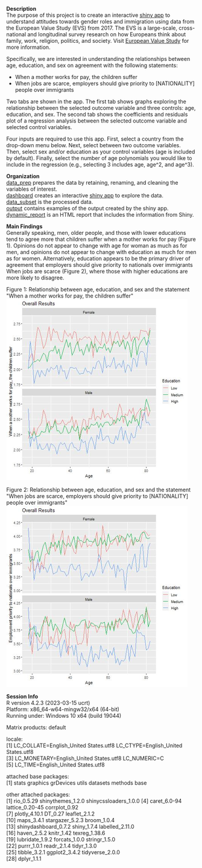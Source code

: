 **Description**  
The purpose of this project is to create an interactive [shiny app](https://www.shinyapps.io/admin/#/application/9020621) to understand attitudes towards gender roles and immigration using data from the European Value Study (EVS) from 2017. The EVS is a large-scale, cross-national and longitudinal survey research on how Europeans think about family, work, religion, politics, and society. Visit [European Value Study](https://search.gesis.org/research_data/ZA7500#variables|exploredata-ZA7500_Varv80|0|variable_order|asc|v80) for more information.

Specifically, we are interested in understanding the relationships between age, education, and sex on agreement with the following statements:  
 * When a mother works for pay, the children suffer
 * When jobs are scarce, employers should give priority to [NATIONALITY] people over immigrants
 
Two tabs are shown in the app. The first tab shows graphs exploring the relationship between the selected outcome variable and three controls: age, education, and sex. The second tab shows the coefficients and residuals plot of a regression analysis between the selected outcome variable and selected control variables.

Four inputs are required to use this app. First, select a country from the drop-down menu below. Next, select between two outcome variables. Then, select sex and/or education as your control variables (age is included by default). Finally, select the number of age polynomials you would like to include in the regression (e.g., selecting 3 includes age, age^2, and age^3).
 
**Organization**  
[data_prep](https://github.com/sgonyo2/hw2/blob/main/data_prep.Rmd) prepares the data by retaining, renaming, and cleaning the variables of interest.  
[dashboard](https://github.com/sgonyo2/final/blob/main/dashboard.Rmd) creates an interactive [shiny app](https://www.shinyapps.io/admin/#/application/9020621) to explore the data.  
[data_subset](https://github.com/sgonyo2/final/blob/main/data_subset.rds) is the processed data.  
[output](https://github.com/sgonyo2/final/tree/main/output) contains examples of the output created by the shiny app.
[dynamic_report](https://github.com/sgonyo2/final/blob/main/dynamic_report.html) is an HTML report that includes the information from Shiny.

**Main Findings**  
Generally speaking, men, older people, and those with lower educations tend to agree more that children suffer when a mother works for pay (Figure 1). Opinions do not appear to change with age for woman as much as for men, and opinions do not appear to change with education as much for men as for women. Alternatively, education appears to be the primary driver of agreement that employers should give priority to nationals over immigrants When jobs are scarce (Figure 2), where those with higher educations are more likely to disagree.

Figure 1: Relationship between age, education, and sex and the statement "When a mother works for pay, the children suffer"
![](https://github.com/sgonyo2/final/blob/main/output/fig/child_suffer.jpeg)

Figure 2: Relationship between age, education, and sex and the statement "When jobs are scarce, employers should give priority to [NATIONALITY] people over immigrants"
![](https://github.com/sgonyo2/final/blob/main/output/fig/job_priority.jpeg)

**Session Info**  
R version 4.2.3 (2023-03-15 ucrt)  
Platform: x86_64-w64-mingw32/x64 (64-bit)  
Running under: Windows 10 x64 (build 19044)  

Matrix products: default  

locale:  
[1] LC_COLLATE=English_United States.utf8  LC_CTYPE=English_United States.utf8   
[3] LC_MONETARY=English_United States.utf8 LC_NUMERIC=C                          
[5] LC_TIME=English_United States.utf8    

attached base packages:  
[1] stats     graphics  grDevices utils     datasets  methods   base     

other attached packages:  
 [1] rio_0.5.29            shinythemes_1.2.0     shinycssloaders_1.0.0
 [4] caret_6.0-94          lattice_0.20-45       corrplot_0.92        
 [7] plotly_4.10.1         DT_0.27               leaflet_2.1.2        
[10] maps_3.4.1            stargazer_5.2.3       broom_1.0.4          
[13] shinydashboard_0.7.2  shiny_1.7.4           labelled_2.11.0      
[16] haven_2.5.2           knitr_1.42            texreg_1.38.6        
[19] lubridate_1.9.2       forcats_1.0.0         stringr_1.5.0        
[22] purrr_1.0.1           readr_2.1.4           tidyr_1.3.0          
[25] tibble_3.2.1          ggplot2_3.4.2         tidyverse_2.0.0      
[28] dplyr_1.1.1  
